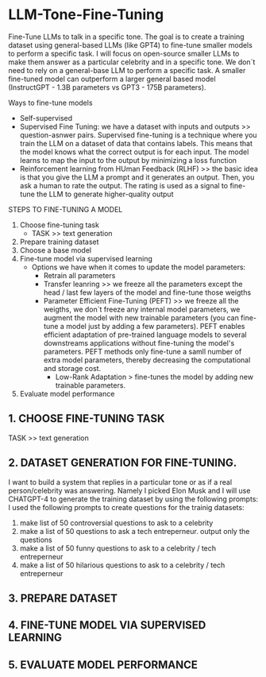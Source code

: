 # LLM-Tone-Fine-Tuning
Fine-Tune LLMs to talk in a specific tone. The goal is to create a training dataset using general-based LLMs (like GPT4) to fine-tune smaller models to perform a specific task.
I will focus on open-source smaller LLMs to make them answer as a particular celebrity and in a specific tone. We don´t need to rely on a general-base LLM to perform a specific task. A smaller fine-tuned model can outperform a larger general based model (InstructGPT - 1.3B parameters vs GPT3 - 175B parameters).

Ways to fine-tune models
- Self-supervised
- Supervised Fine Tuning: we have a dataset with inputs and outputs >> question-asnwer pairs. Supervised fine-tuning is a technique where you train the LLM on a dataset of data that contains labels. This means that the model knows what the correct output is for each input. The model learns to map the input to the output by minimizing a loss function
- Reinforcement learning from HUman Feedback (RLHF) >> the basic idea is that you give the LLM a prompt and it generates an output. Then, you ask a human to rate the output. The rating is used as a signal to fine-tune the LLM to generate higher-quality output

STEPS TO FINE-TUNING A MODEL
1. Choose fine-tuning task
    - TASK >> text generation
2. Prepare training dataset
3. Choose a base model
4. Fine-tune model via supervised learning
    - Options we have when it comes to update the model parameters:
        - Retrain all parameters
        - Transfer leanring >> we freeze all the parameters except the head / last few layers of the model and fine-tune those weigths
        - Parameter Efficient Fine-Tuning (PEFT) >> we freeze all the weigths, we don´t freeze any internal model parameters, we augment the model with new trainable parameters (you can fine-tune a model just by adding a few parameters). PEFT enables efficient adaptation of pre-trained language models to several downstreams applications without fine-tuning the model's parameters. PEFT methods only fine-tune a samll number of extra model parameters, thereby decreasing the computational and storage cost. 
            - Low-Rank Adaptation > fine-tunes the model by adding new trainable parameters. 
5. Evaluate model performance
    
        
            
## 1. CHOOSE FINE-TUNING TASK
TASK >> text generation

## 2. DATASET GENERATION FOR FINE-TUNING.
I want to build a system that replies in a particular tone or as if a real person/celebrity was answering. Namely I picked Elon Musk and I will use CHATGPT-4 to generate the training dataset by using the following prompts: 
I used the following prompts to create questions for the trainig datasets:
  1. make list of 50 controversial questions to ask to a celebrity
  2. make a list of 50 questions to ask a tech entreperneur. output only the questions
  3. make a list of 50 funny questions to ask to a celebrity / tech entreperneur
  4. make a list of 50 hilarious questions to ask to a celebrity / tech entreperneur
     
## 3. PREPARE DATASET

## 4. FINE-TUNE MODEL VIA SUPERVISED LEARNING

## 5. EVALUATE MODEL PERFORMANCE

